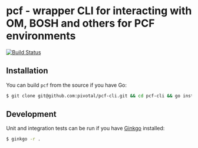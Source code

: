 # pcf - wrapper CLI for interacting with OM, BOSH and others for PCF environments
[![Build Status](https://travis-ci.com/pivotal/pcf-cli.svg?token=jUqzM7hyJNi7CRu5xyLL&branch=master)](https://travis-ci.com/pivotal/pcf-cli)

## Installation

You can build `pcf` from the source if you have Go:
```bash
$ git clone git@github.com:pivotal/pcf-cli.git && cd pcf-cli && go install github.com/pivotal/pcf-cli/cmd/pcf
```

## Development

Unit and integration tests can be run if you have [Ginkgo](https://github.com/onsi/ginkgo) installed:
```bash
$ ginkgo -r .
```

